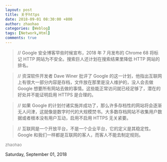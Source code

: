 ```yaml
---
layout: post
title: 关于https
date: 2018-09-01 08:30:00 +800
author: zhaohao
categories: [Weblog]
tags: [Network,Html]
comments: true 
---
```


>// Google 安全博客早些时候宣布，2018 年 7 月发布的 Chrome 68 将标记 HTTP 网站为不安全。搜索巨人还计划在搜索结果里降低 HTTP 网站的排名。

>// 资深软件开发者 Dave Winer 批评了 Google 的这一计划，他指出互联网上有很大一部分内容是存档，文件放在那里是没人维护的，没人会去做 Google 想要所有网站去做的事情。这些能正常访问就已经足够了，潜在的好处并不能证明启用 HTTPS 是合理的。

>// 如果 Google 的计划付诸实施并成功了，那么许多存档性的网站将会逐渐无人问津，这就像是数字时代的大规模焚书。大多数存档网站不收集用户数据或者根本没有用户互动，启用不启用 HTTPS 无关紧要。

>// 互联网是一个开放平台，不是一个企业平台，它的定义是其稳定性。Google 和我们一样都是互联网的客人，而客人不能去制定规则。

<div><font size="2" color="gray">zhaohao</font></div>

Saturday, September 01, 2018 